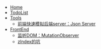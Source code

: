 <!--
 * @Author: your name
 * @Date: 2020-02-08 13:50:27
 * @LastEditTime : 2020-02-08 14:32:55
 * @LastEditors  : Please set LastEditors
 * @Description: In User Settings Edit
 * @FilePath: /VoidBlog/docs/_sidebar.md
 -->
<!-- docs/_sidebar.md -->

* [Home](/)
* [TodoList](/Todo)
* [Tools](/Tools/Tools.md)
    * [前端快速模拟后端server：Json Server](/Tools/json-server.md)
* [FrontEnd](/FrontEnd/FrontEnd.md)
    * [监听DOM：MutationObserver](/FrontEnd/使用MutationObserver来监听dom的增删改查触发事件.md)
    * [zIndex的坑](/FrontEnd/zIndex的坑.md)